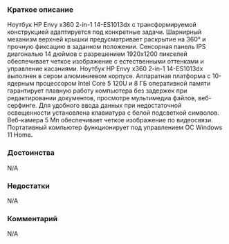 ### **Краткое описание**
Ноутбук HP Envy x360 2-in-1 14-ES1013dx с трансформируемой конструкцией адаптируется под конкретные задачи. Шарнирный механизм верхней крышки предусматривает раскрытие на 360° и прочную фиксацию в заданном положении. Сенсорная панель IPS диагональю 14 дюймов с разрешением 1920x1200 пикселей обеспечивает четкое изображение с естественными оттенками и управление касаниями.  Ноутбук HP Envy x360 2-in-1 14-ES1013dx выполнен в сером алюминиевом корпусе. Аппаратная платформа с 10-ядерным процессором Intel Core 5 120U и 8 ГБ оперативной памяти гарантирует плавную работу компьютера без задержек при редактировании документов, просмотре мультимедиа файлов, веб-серфинге. Для удобного ввода данных при недостаточной освещенности установлена клавиатура с белой подсветкой символов. Веб-камера 5 Мп обеспечивает четкое изображение по видеосвязи. Портативный компьютер функционирует под управлением ОС Windows 11 Home.

### **Достоинства**
N/A

### **Недостатки**
N/A

### **Комментарий**
N/A
